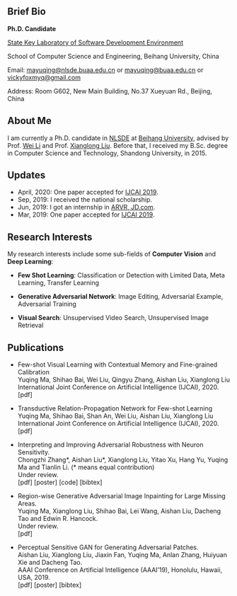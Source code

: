 ## Brief Bio
**Ph.D. Candidate**

[State Key Laboratory of Software Development Environment](http://www.nlsde.buaa.edu.cn/)

School of Computer Science and Engineering, Beihang University, China

Email: mayuqing@nlsde.buaa.edu.cn or
             mayuqing@buaa.edu.cn or
             vickyfoxmyq@gmail.com

Address: Room G602, New Main Building, No.37 Xueyuan Rd., Beijing, China

## About Me
I am currently a Ph.D. candidate in [NLSDE](http://www.nlsde.buaa.edu.cn/) at [Beihang University](https://www.buaa.edu.cn/), advised by Prof. [Wei Li](http://sites.nlsde.buaa.edu.cn/~liwei/) and Prof. [Xianglong Liu](http://sites.nlsde.buaa.edu.cn/~xlliu/). Before that, I received my B.Sc. degree in Computer Science and Technology, Shandong University, in 2015.

## Updates
* April, 2020: One paper accepted for [IJCAI 2019](https://www.ijcai20.org/).
* Sep, 2019: I received the national scholarship.
* Jun, 2019: I got an internship in [ARVR, JD.com](https://ar.jd.com/).
* Mar, 2019: One paper accepted for [IJCAI 2019](http://ijcai19.org/).

## Research Interests
My research interests include some sub-fields of **Computer Vision** and **Deep Learning**:
* **Few Shot Learning**: Classification or Detection with Limited Data, Meta Learning, Transfer Learning

* **Generative Adversarial Network**: Image Editing, Adversarial Example, Adversarial Training

* **Visual Search**: Unsupervised Video Search, Unsupervised Image Retrieval

## Publications
* Few-shot Visual Learning with Contextual Memory and Fine-grained Calibration
<br>Yuqing Ma, Shihao Bai, Wei Liu, Qingyu Zhang, Aishan Liu, Xianglong Liu
<br>International Joint Conference on Artificial Intelligence (IJCAI), 2020.
<br>[pdf]

* Transductive Relation-Propagation Network for Few-shot Learning
<br>Yuqing Ma, Shihao Bai, Shan An, Wei Liu, Aishan Liu, Xianglong Liu
<br>International Joint Conference on Artificial Intelligence (IJCAI), 2020.
<br>[pdf]

* Interpreting and Improving Adversarial Robustness with Neuron Sensitivity.
<br>Chongzhi Zhang*, Aishan Liu*, Xianglong Liu, Yitao Xu, Hang Yu, Yuqing Ma and Tianlin Li. (* means equal contribution)
<br>Under review.
<br>[pdf] [poster] [code] [bibtex]

* Region-wise Generative Adversarial Image Inpainting for Large Missing Areas.
<br>Yuqing Ma, Xianglong Liu, Shihao Bai, Lei Wang, Aishan Liu, Dacheng Tao and Edwin R. Hancock.
<br>Under review.
<br>[pdf]

* Perceptual Sensitive GAN for Generating Adversarial Patches.
<br>Aishan Liu, Xianglong Liu, Jiaxin Fan, Yuqing Ma, Anlan Zhang, Huiyuan Xie and Dacheng Tao.
<br>AAAI Conference on Artificial Intelligence (AAAI’19), Honolulu, Hawaii, USA, 2019.
<br>[pdf] [poster] [bibtex]

